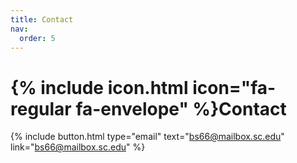 ```yaml
---
title: Contact
nav:
  order: 5
---
```


# {% include icon.html icon="fa-regular fa-envelope" %}Contact

{%
  include button.html
  type="email"
  text="bs66@mailbox.sc.edu"
  link="bs66@mailbox.sc.edu"
%}

